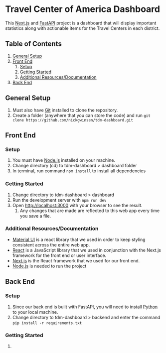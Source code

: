 # Travel Center of America Dashboard

This [Next.js](https://nextjs.org) and [FastAPI](https://fastapi.tiangolo.com) project is a dashboard that will display important statistics along with actionable items for the Travel Centers in each district.

## Table of Contents

1. [General Setup](#general-setup)
2. [Front End](#front-end)
    1. [Setup](#setup)
    2. [Getting Started](#getting-started)
    3. [Additional Resources/Documentation](#additional-resourcesdocumentation)
3. [Back End](#back-end)

## General Setup

1. Must also have [Git](https://git-scm.com/book/en/v2/Getting-Started-Installing-Git) installed to clone the repository.
2. Create a folder (anywhere that you can store the code) and run `git clone https://github.com/nickgwinsen/tdm-dashboard.git`

## Front End

### Setup

1. You must have [Node.js](https://nodejs.org/en/download/prebuilt-installer) installed on your machine.
2. Change directory (cd) to tdm-dashboard > dashboard folder
3. In terminal, run command `npm install` to install all dependencies

### Getting Started

1. Change directory to tdm-dashboard > dashboard
2. Run the development server with `npm run dev`
3. Open [http://localhost:3000](http://localhost:3000) with your browser to see the result.
    1. Any changes that are made are reflected to this web app every time you save a file.

### Additional Resources/Documentation

-   [Material UI](https://mui.com/material-ui/getting-started/) is a react library that we used in order to keep styling consistent across the entire web app.
-   [React](https://react.dev) is a JavaScript library that we used in conjunction with the Next.js framework for the front end or user interface.
-   [Next.js](https://nextjs.org/docs) is the React framework that we used for our front end.
-   [Node.js](https://nodejs.org/en) is needed to run the project

## Back End

### Setup

1. Since our back end is built with FastAPI, you will need to install [Python](https://www.python.org/downloads/) to your local machine.
2. Change directory to tdm-dashboard > backend and enter the command `pip install -r requirements.txt`

### Getting Started

1.
